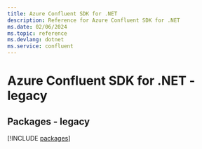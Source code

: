 ```yaml
---
title: Azure Confluent SDK for .NET
description: Reference for Azure Confluent SDK for .NET
ms.date: 02/06/2024
ms.topic: reference
ms.devlang: dotnet
ms.service: confluent
---
```

# Azure Confluent SDK for .NET - legacy
## Packages - legacy
[!INCLUDE [packages](confluent-index.md)]